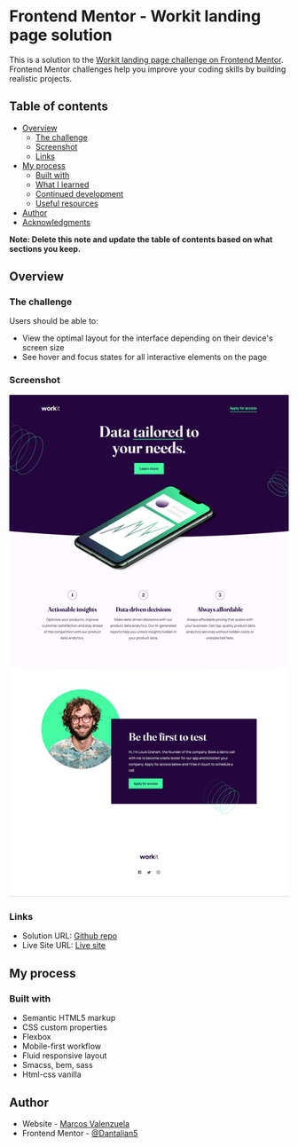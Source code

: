 # Frontend Mentor - Workit landing page solution

This is a solution to the [Workit landing page challenge on Frontend Mentor](https://www.frontendmentor.io/challenges/workit-landing-page-2fYnyle5lu). Frontend Mentor challenges help you improve your coding skills by building realistic projects. 

## Table of contents

- [Overview](#overview)
  - [The challenge](#the-challenge)
  - [Screenshot](#screenshot)
  - [Links](#links)
- [My process](#my-process)
  - [Built with](#built-with)
  - [What I learned](#what-i-learned)
  - [Continued development](#continued-development)
  - [Useful resources](#useful-resources)
- [Author](#author)
- [Acknowledgments](#acknowledgments)

**Note: Delete this note and update the table of contents based on what sections you keep.**

## Overview

### The challenge

Users should be able to:

- View the optimal layout for the interface depending on their device's screen size
- See hover and focus states for all interactive elements on the page

### Screenshot

![](./screenshot.jpg)

### Links

- Solution URL: [Github repo](https://github.com/Dantalian5/workit-landing-page.git)
- Live Site URL: [Live site](https://dantalian5.github.io/workit-landing-page/)

## My process

### Built with

- Semantic HTML5 markup
- CSS custom properties
- Flexbox
- Mobile-first workflow
- Fluid responsive layout
- Smacss, bem, sass
- Html-css vanilla

## Author

- Website - [Marcos Valenzuela]()
- Frontend Mentor - [@Dantalian5](https://www.frontendmentor.io/profile/Dantalian5)